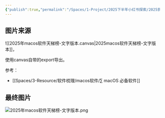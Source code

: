 ```yaml
---
{"publish":true,"permalink":"/Spaces/1-Project/2025下半年小红书探索/2025我的macOS软件天梯榜-文字版.md","created":"2025-07-15","modified":"2025-07-15","cssclasses":""}
---
```



## 图片来源

![[2025年macos软件天梯榜-文字版本.canvas|2025macos软件天梯榜-文字版本]]，

使用canvas自带的export导出。

参考：

- [[Spaces/3-Resource/软件梳理/macos软件/∑ macOS 必备软件]]

## 最终图片

![2025年macos软件天梯榜-文字版本.png](https://pub-pic.oldwinter.top/2025/07/5cb4de1d94923aae9b2c40a06151b508.png)
